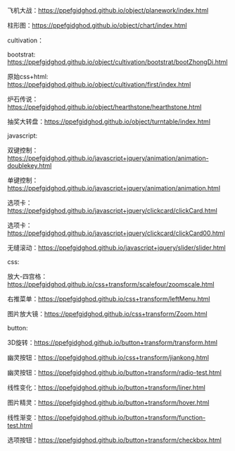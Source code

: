 飞机大战：https://ppefgidghod.github.io/object/planework/index.html

柱形图：https://ppefgidghod.github.io/object/chart/index.html

cultivation：

bootstrat: https://ppefgidghod.github.io/object/cultivation/bootstrat/bootZhongDi.html

原始css+html: https://ppefgidghod.github.io/object/cultivation/first/index.html

炉石传说：https://ppefgidghod.github.io/object/hearthstone/hearthstone.html

抽奖大转盘：https://ppefgidghod.github.io/object/turntable/index.html

javascript:

双键控制：https://ppefgidghod.github.io/javascript+jquery/animation/animation-doublekey.html

单键控制：https://ppefgidghod.github.io/javascript+jquery/animation/animation.html

选项卡：https://ppefgidghod.github.io/javascript+jquery/clickcard/clickCard.html

选项卡：https://ppefgidghod.github.io/javascript+jquery/clickcard/clickCard00.html

无缝滚动：https://ppefgidghod.github.io/javascript+jquery/slider/slider.html

css:

放大-四宫格：https://ppefgidghod.github.io/css+transform/scalefour/zoomscale.html

右推菜单：https://ppefgidghod.github.io/css+transform/leftMenu.html

图片放大镜：https://ppefgidghod.github.io/css+transform/Zoom.html

button:

3D旋转：https://ppefgidghod.github.io/button+transform/transform.html

幽灵按钮：https://ppefgidghod.github.io/css+transform/jiankong.html

幽灵按钮：https://ppefgidghod.github.io/button+transform/radio-test.html

线性变化：https://ppefgidghod.github.io/button+transform/liner.html

图片精灵：https://ppefgidghod.github.io/button+transform/hover.html

线性渐变：https://ppefgidghod.github.io/button+transform/function-test.html

选项按钮：https://ppefgidghod.github.io/button+transform/checkbox.html
